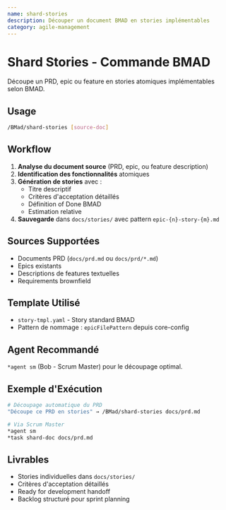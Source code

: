 ```yaml
---
name: shard-stories
description: Découper un document BMAD en stories implémentables 
category: agile-management
---
```


# Shard Stories - Commande BMAD

Découpe un PRD, epic ou feature en stories atomiques implémentables selon BMAD.

## Usage
```bash
/BMad/shard-stories [source-doc]
```

## Workflow
1. **Analyse du document source** (PRD, epic, ou feature description)
2. **Identification des fonctionnalités** atomiques
3. **Génération de stories** avec :
   - Titre descriptif
   - Critères d'acceptation détaillés
   - Définition of Done BMAD
   - Estimation relative
4. **Sauvegarde** dans `docs/stories/` avec pattern `epic-{n}-story-{m}.md`

## Sources Supportées
- Documents PRD (`docs/prd.md` ou `docs/prd/*.md`)  
- Epics existants
- Descriptions de features textuelles
- Requirements brownfield

## Template Utilisé
- `story-tmpl.yaml` - Story standard BMAD
- Pattern de nommage : `epicFilePattern` depuis core-config

## Agent Recommandé  
`*agent sm` (Bob - Scrum Master) pour le découpage optimal.

## Exemple d'Exécution
```bash
# Découpage automatique du PRD
"Découpe ce PRD en stories" → /BMad/shard-stories docs/prd.md

# Via Scrum Master
*agent sm  
*task shard-doc docs/prd.md
```

## Livrables
- Stories individuelles dans `docs/stories/`
- Critères d'acceptation détaillés  
- Ready for development handoff
- Backlog structuré pour sprint planning